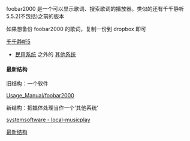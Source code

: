 
foobar2000 是一个可以显示歌词、搜索歌词的播放器。类似的还有千千静听5.5.2(不包括)之前的版本

如果想备份 foobar2000 的歌词，复制一份到 dropbox 即可

[千千静听5](https://tieba.baidu.com/p/2467145631)

- [民用系统](https://github.com/7900ms/00nottheater_deserted/tree/master/small) 之外的 [其他系统](https://github.com/7900ms/000nottheater_deserted_systemsoftware/tree/master/local-musicplay)


#### 最新结构

旧结构：一个软件

[Usage_Manual/foobar2000](https://github.com/7900ms/00nottheater_deserted/tree/master/Usage_Manual/foobar2000)

新结构：把媒体处理当作一个‘其他系统’

[systemsoftware - local-musicplay](https://github.com/7900ms/000nottheater_deserted_systemsoftware/tree/master/local-musicplay)

[最新结构](https://github.com/7900ms/000nottheater_deserted_systemsoftware/tree/master/Usage_Manual/foobar2000)
